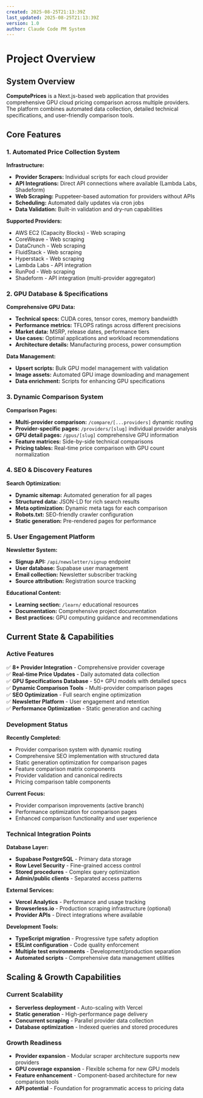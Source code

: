 ```yaml
---
created: 2025-08-25T21:13:39Z
last_updated: 2025-08-25T21:13:39Z
version: 1.0
author: Claude Code PM System
---
```


# Project Overview

## System Overview
**ComputePrices** is a Next.js-based web application that provides comprehensive GPU cloud pricing comparison across multiple providers. The platform combines automated data collection, detailed technical specifications, and user-friendly comparison tools.

## Core Features

### 1. Automated Price Collection System
**Infrastructure:**
- **Provider Scrapers:** Individual scripts for each cloud provider
- **API Integrations:** Direct API connections where available (Lambda Labs, Shadeform)
- **Web Scraping:** Puppeteer-based automation for providers without APIs
- **Scheduling:** Automated daily updates via cron jobs
- **Data Validation:** Built-in validation and dry-run capabilities

**Supported Providers:**
- AWS EC2 (Capacity Blocks) - Web scraping
- CoreWeave - Web scraping  
- DataCrunch - Web scraping
- FluidStack - Web scraping
- Hyperstack - Web scraping
- Lambda Labs - API integration
- RunPod - Web scraping
- Shadeform - API integration (multi-provider aggregator)

### 2. GPU Database & Specifications
**Comprehensive GPU Data:**
- **Technical specs:** CUDA cores, tensor cores, memory bandwidth
- **Performance metrics:** TFLOPS ratings across different precisions
- **Market data:** MSRP, release dates, performance tiers
- **Use cases:** Optimal applications and workload recommendations
- **Architecture details:** Manufacturing process, power consumption

**Data Management:**
- **Upsert scripts:** Bulk GPU model management with validation
- **Image assets:** Automated GPU image downloading and management
- **Data enrichment:** Scripts for enhancing GPU specifications

### 3. Dynamic Comparison System
**Comparison Pages:**
- **Multi-provider comparison:** `/compare/[...providers]` dynamic routing
- **Provider-specific pages:** `/providers/[slug]` individual provider analysis  
- **GPU detail pages:** `/gpus/[slug]` comprehensive GPU information
- **Feature matrices:** Side-by-side technical comparisons
- **Pricing tables:** Real-time price comparison with GPU count normalization

### 4. SEO & Discovery Features
**Search Optimization:**
- **Dynamic sitemap:** Automated generation for all pages
- **Structured data:** JSON-LD for rich search results
- **Meta optimization:** Dynamic meta tags for each comparison
- **Robots.txt:** SEO-friendly crawler configuration
- **Static generation:** Pre-rendered pages for performance

### 5. User Engagement Platform
**Newsletter System:**
- **Signup API:** `/api/newsletter/signup` endpoint
- **User database:** Supabase user management
- **Email collection:** Newsletter subscriber tracking
- **Source attribution:** Registration source tracking

**Educational Content:**
- **Learning section:** `/learn/` educational resources
- **Documentation:** Comprehensive project documentation
- **Best practices:** GPU computing guidance and recommendations

## Current State & Capabilities

### Active Features
✅ **8+ Provider Integration** - Comprehensive provider coverage  
✅ **Real-time Price Updates** - Daily automated data collection  
✅ **GPU Specifications Database** - 50+ GPU models with detailed specs  
✅ **Dynamic Comparison Tools** - Multi-provider comparison pages  
✅ **SEO Optimization** - Full search engine optimization  
✅ **Newsletter Platform** - User engagement and retention  
✅ **Performance Optimization** - Static generation and caching  

### Development Status
**Recently Completed:**
- Provider comparison system with dynamic routing
- Comprehensive SEO implementation with structured data
- Static generation optimization for comparison pages  
- Feature comparison matrix components
- Provider validation and canonical redirects
- Pricing comparison table components

**Current Focus:**
- Provider comparison improvements (active branch)
- Performance optimization for comparison pages
- Enhanced comparison functionality and user experience

### Technical Integration Points

**Database Layer:**
- **Supabase PostgreSQL** - Primary data storage
- **Row Level Security** - Fine-grained access control
- **Stored procedures** - Complex query optimization
- **Admin/public clients** - Separated access patterns

**External Services:**
- **Vercel Analytics** - Performance and usage tracking
- **Browserless.io** - Production scraping infrastructure (optional)
- **Provider APIs** - Direct integrations where available

**Development Tools:**
- **TypeScript migration** - Progressive type safety adoption
- **ESLint configuration** - Code quality enforcement
- **Multiple test environments** - Development/production separation
- **Automated scripts** - Comprehensive data management utilities

## Scaling & Growth Capabilities

### Current Scalability
- **Serverless deployment** - Auto-scaling with Vercel
- **Static generation** - High-performance page delivery  
- **Concurrent scraping** - Parallel provider data collection
- **Database optimization** - Indexed queries and stored procedures

### Growth Readiness
- **Provider expansion** - Modular scraper architecture supports new providers
- **GPU coverage expansion** - Flexible schema for new GPU models
- **Feature enhancement** - Component-based architecture for new comparison tools
- **API potential** - Foundation for programmatic access to pricing data